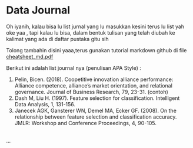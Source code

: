 # Data Journal

Oh iyanih, kalau bisa lu list jurnal yang lu masukkan kesini terus lu list yah oke yaa , tapi kalau lu bisa, dalam bentuk tulisan yang telah diubah ke kalimat yang ada di daftar pustaka gitu sih <br>

Tolong tambahin disini yaaa,terus gunakan tutorial markdown github di file [cheatsheet_md.pdf](https://github.com/rizal-mujahiddan69/Project_Data_Mining_Akhir_2022/blob/main/Journal/cheatsheet_md.pdf) <br>

Berikut ini adalah list journal nya (penulisan APA Style) :
1. Pelin, Bicen. (2018). Coopetitive innovation alliance performance: Alliance competence, alliance’s market orientation, and relational governance. Journal of Business Research, 79, 23-31. (contoh)
2. Dash M, Liu H. (1997). Feature selection for classification. Intelligent Data Analysis, 1, 131-156.
3. Janecek AGK, Gansterer WN, Demel MA, Ecker GF. (2008). On the relationship between feature selection and classification accuracy. JMLR: Workshop and Conference Proceedings, 4, 90-105.
<br>
...
